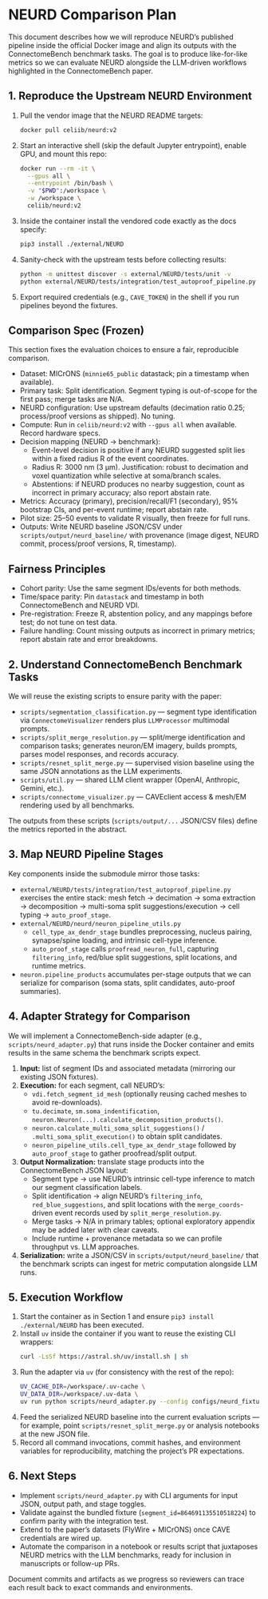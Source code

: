 # NEURD Comparison Plan

This document describes how we will reproduce NEURD’s published pipeline inside the official Docker image and align its outputs with the ConnectomeBench benchmark tasks. The goal is to produce like-for-like metrics so we can evaluate NEURD alongside the LLM-driven workflows highlighted in the ConnectomeBench paper.

## 1. Reproduce the Upstream NEURD Environment

1. Pull the vendor image that the NEURD README targets:
   ```bash
   docker pull celiib/neurd:v2
   ```
2. Start an interactive shell (skip the default Jupyter entrypoint), enable GPU, and mount this repo:
   ```bash
   docker run --rm -it \
     --gpus all \
     --entrypoint /bin/bash \
     -v "$PWD":/workspace \
     -w /workspace \
     celiib/neurd:v2
   ```
3. Inside the container install the vendored code exactly as the docs specify:
   ```bash
   pip3 install ./external/NEURD
   ```
4. Sanity-check with the upstream tests before collecting results:
   ```bash
   python -m unittest discover -s external/NEURD/tests/unit -v
   python external/NEURD/tests/integration/test_autoproof_pipeline.py
   ```
5. Export required credentials (e.g., `CAVE_TOKEN`) in the shell if you run pipelines beyond the fixtures.

## Comparison Spec (Frozen)

This section fixes the evaluation choices to ensure a fair, reproducible comparison.

- Dataset: MICrONS (`minnie65_public` datastack; pin a timestamp when available).
- Primary task: Split identification. Segment typing is out-of-scope for the first pass; merge tasks are N/A.
- NEURD configuration: Use upstream defaults (decimation ratio 0.25; process/proof versions as shipped). No tuning.
- Compute: Run in `celiib/neurd:v2` with `--gpus all` when available. Record hardware specs.
- Decision mapping (NEURD → benchmark):
  - Event-level decision is positive if any NEURD suggested split lies within a fixed radius R of the event coordinates.
  - Radius R: 3000 nm (3 µm). Justification: robust to decimation and voxel quantization while selective at soma/branch scales.
  - Abstentions: if NEURD produces no nearby suggestion, count as incorrect in primary accuracy; also report abstain rate.
- Metrics: Accuracy (primary), precision/recall/F1 (secondary), 95% bootstrap CIs, and per-event runtime; report abstain rate.
- Pilot size: 25–50 events to validate R visually, then freeze for full runs.
- Outputs: Write NEURD baseline JSON/CSV under `scripts/output/neurd_baseline/` with provenance (image digest, NEURD commit, process/proof versions, R, timestamp).

## Fairness Principles

- Cohort parity: Use the same segment IDs/events for both methods.
- Time/space parity: Pin `datastack` and timestamp in both ConnectomeBench and NEURD VDI.
- Pre-registration: Freeze R, abstention policy, and any mappings before test; do not tune on test data.
- Failure handling: Count missing outputs as incorrect in primary metrics; report abstain rate and error breakdowns.

## 2. Understand ConnectomeBench Benchmark Tasks

We will reuse the existing scripts to ensure parity with the paper:

- `scripts/segmentation_classification.py` — segment type identification via `ConnectomeVisualizer` renders plus `LLMProcessor` multimodal prompts.
- `scripts/split_merge_resolution.py` — split/merge identification and comparison tasks; generates neuron/EM imagery, builds prompts, parses model responses, and records accuracy.
- `scripts/resnet_split_merge.py` — supervised vision baseline using the same JSON annotations as the LLM experiments.
- `scripts/util.py` — shared LLM client wrapper (OpenAI, Anthropic, Gemini, etc.).
- `scripts/connectome_visualizer.py` — CAVEclient access & mesh/EM rendering used by all benchmarks.

The outputs from these scripts (`scripts/output/...` JSON/CSV files) define the metrics reported in the abstract.

## 3. Map NEURD Pipeline Stages

Key components inside the submodule mirror those tasks:

- `external/NEURD/tests/integration/test_autoproof_pipeline.py` exercises the entire stack: mesh fetch → decimation → soma extraction → decomposition → multi-soma split suggestions/execution → cell typing → `auto_proof_stage`.
- `external/NEURD/neurd/neuron_pipeline_utils.py`
  - `cell_type_ax_dendr_stage` bundles preprocessing, nucleus pairing, synapse/spine loading, and intrinsic cell-type inference.
  - `auto_proof_stage` calls `proofread_neuron_full`, capturing `filtering_info`, red/blue split suggestions, split locations, and runtime metrics.
- `neuron.pipeline_products` accumulates per-stage outputs that we can serialize for comparison (soma stats, split candidates, auto-proof summaries).

## 4. Adapter Strategy for Comparison

We will implement a ConnectomeBench-side adapter (e.g., `scripts/neurd_adapter.py`) that runs inside the Docker container and emits results in the same schema the benchmark scripts expect.

1. **Input:** list of segment IDs and associated metadata (mirroring our existing JSON fixtures).
2. **Execution:** for each segment, call NEURD’s:
   - `vdi.fetch_segment_id_mesh` (optionally reusing cached meshes to avoid re-downloads).
   - `tu.decimate`, `sm.soma_indentification`, `neuron.Neuron(...).calculate_decomposition_products()`.
   - `neuron.calculate_multi_soma_split_suggestions()` / `.multi_soma_split_execution()` to obtain split candidates.
   - `neuron_pipeline_utils.cell_type_ax_dendr_stage` followed by `auto_proof_stage` to gather proofread/split output.
3. **Output Normalization:** translate stage products into the ConnectomeBench JSON layout:
   - Segment type → use NEURD’s intrinsic cell-type inference to match our segment classification labels.
   - Split identification → align NEURD’s `filtering_info`, `red_blue_suggestions`, and split locations with the `merge_coords`-driven event records used by `split_merge_resolution.py`.
   - Merge tasks → N/A in primary tables; optional exploratory appendix may be added later with clear caveats.
   - Include runtime + provenance metadata so we can profile throughput vs. LLM approaches.
4. **Serialization:** write a JSON/CSV in `scripts/output/neurd_baseline/` that the benchmark scripts can ingest for metric computation alongside LLM runs.

## 5. Execution Workflow

1. Start the container as in Section 1 and ensure `pip3 install ./external/NEURD` has been executed.
2. Install `uv` inside the container if you want to reuse the existing CLI wrappers:
   ```bash
   curl -LsSf https://astral.sh/uv/install.sh | sh
   ```
3. Run the adapter via `uv` (for consistency with the rest of the repo):
   ```bash
   UV_CACHE_DIR=/workspace/.uv-cache \
   UV_DATA_DIR=/workspace/.uv-data \
   uv run python scripts/neurd_adapter.py --config configs/neurd_fixture.json
   ```
4. Feed the serialized NEURD baseline into the current evaluation scripts — for example, point `scripts/resnet_split_merge.py` or analysis notebooks at the new JSON file.
5. Record all command invocations, commit hashes, and environment variables for reproducibility, matching the project’s PR expectations.

## 6. Next Steps

- Implement `scripts/neurd_adapter.py` with CLI arguments for input JSON, output path, and stage toggles.
- Validate against the bundled fixture (`segment_id=864691135510518224`) to confirm parity with the integration test.
- Extend to the paper’s datasets (FlyWire + MICrONS) once CAVE credentials are wired up.
- Automate the comparison in a notebook or results script that juxtaposes NEURD metrics with the LLM benchmarks, ready for inclusion in manuscripts or follow-up PRs.

Document commits and artifacts as we progress so reviewers can trace each result back to exact commands and environments.
